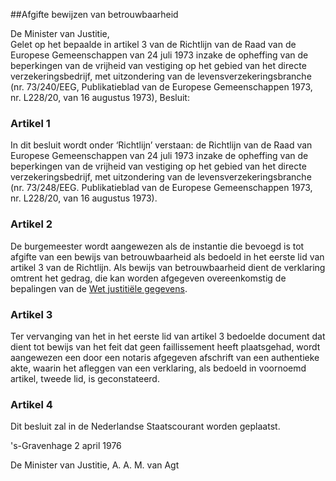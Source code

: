 <meta http-equiv='Content-Type' content='text/html; charset=utf-8' />

##Afgifte bewijzen van betrouwbaarheid 

De Minister van Justitie,  
Gelet op het bepaalde in artikel 3 van de Richtlijn van de Raad van de Europese Gemeenschappen van 24 juli 1973 inzake de opheffing van de beperkingen van de vrijheid van vestiging op het gebied van het directe verzekeringsbedrijf, met uitzondering van de levensverzekeringsbranche (nr. 73/240/EEG, Publikatieblad van de Europese Gemeenschappen 1973, nr. L228/20, van 16 augustus 1973),
Besluit:    

### Artikel  1  

In dit besluit wordt onder ‘Richtlijn’ verstaan: de Richtlijn van de Raad van Europese Gemeenschappen van 24 juli 1973 inzake de opheffing van de beperkingen van de vrijheid van vestiging op het gebied van het directe verzekeringsbedrijf, met uitzondering van de levensverzekeringsbranche (nr. 73/248/EEG. Publikatieblad van de Europese Gemeenschappen 1973, nr. L228/20, van 16 augustus 1973). 

### Artikel  2  

De burgemeester wordt aangewezen als de instantie die bevoegd is tot afgifte van een bewijs van betrouwbaarheid als bedoeld in het eerste lid van artikel 3 van de Richtlijn. Als bewijs van betrouwbaarheid dient de verklaring omtrent het gedrag, die kan worden afgegeven overeenkomstig de bepalingen van de [Wet justitiële gegevens](../../../../../../wet/wet/justitiële/gegevens/BWBR0014194/README.md). 

### Artikel  3  

Ter vervanging van het in het eerste lid van artikel 3 bedoelde document dat dient tot bewijs van het feit dat geen faillissement heeft plaatsgehad, wordt aangewezen een door een notaris afgegeven afschrift van een authentieke akte, waarin het afleggen van een verklaring, als bedoeld in voornoemd artikel, tweede lid, is geconstateerd. 

### Artikel  4  

Dit besluit zal in de Nederlandse Staatscourant worden geplaatst. 

's-Gravenhage 
2 april 1976    

De 
Minister van Justitie, 
A. A. M. van  Agt      
